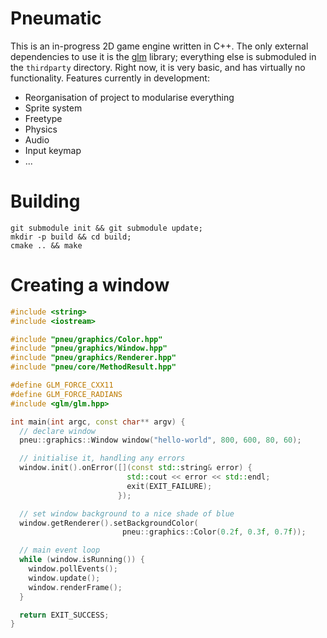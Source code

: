 Pneumatic
=========

  This is an in-progress 2D game engine written in C++. The only external dependencies
to use it is the [glm](http://glm.g-truc.net/0.9.5/index.html) library; everything else
is submoduled in the `thirdparty` directory. Right now, it is very basic, and has virtually no
functionality. Features currently in development:

  - Reorganisation of project to modularise everything
  - Sprite system
  - Freetype
  - Physics
  - Audio
  - Input keymap
  - ...

Building
========

```
git submodule init && git submodule update;
mkdir -p build && cd build;
cmake .. && make
```

Creating a window
=================

```c++
#include <string>
#include <iostream>

#include "pneu/graphics/Color.hpp"
#include "pneu/graphics/Window.hpp"
#include "pneu/graphics/Renderer.hpp"
#include "pneu/core/MethodResult.hpp"

#define GLM_FORCE_CXX11
#define GLM_FORCE_RADIANS
#include <glm/glm.hpp>

int main(int argc, const char** argv) {
  // declare window
  pneu::graphics::Window window("hello-world", 800, 600, 80, 60);

  // initialise it, handling any errors
  window.init().onError([](const std::string& error) {
                          std::cout << error << std::endl;
                          exit(EXIT_FAILURE);
                        });

  // set window background to a nice shade of blue
  window.getRenderer().setBackgroundColor(
                         pneu::graphics::Color(0.2f, 0.3f, 0.7f));

  // main event loop
  while (window.isRunning()) {
    window.pollEvents();
    window.update();
    window.renderFrame();
  }

  return EXIT_SUCCESS;
}
```
